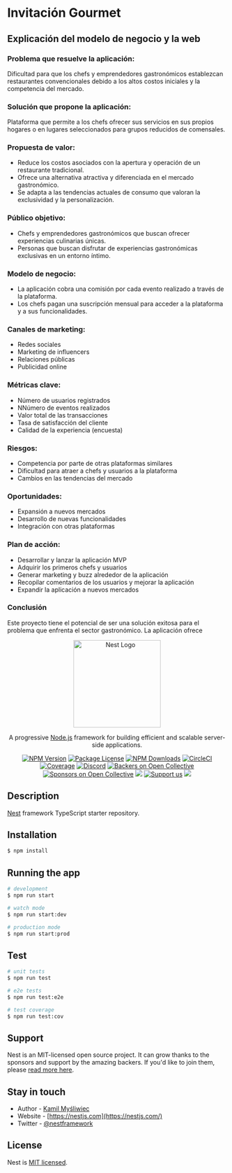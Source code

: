 <p align="center"><h1>Invitación Gourmet</h1></p>
<h2>Explicación del modelo de negocio y la web</h2>
<h3>Problema que resuelve la aplicación:</h3>
<p>
Dificultad para que los chefs y emprendedores gastronómicos establezcan restaurantes convencionales debido a los altos costos iniciales y la competencia del mercado.
</p>
<h3>Solución que propone la aplicación:</h3>
<p>
Plataforma que permite a los chefs ofrecer sus servicios en sus propios hogares o en lugares seleccionados para grupos reducidos de comensales.
</p>
<p>
<h3>Propuesta de valor:</h3>
<ul>
<li>Reduce los costos asociados con la apertura y operación de un restaurante tradicional.</li>
<li>Ofrece una alternativa atractiva y diferenciada en el mercado gastronómico.</li>
<li>Se adapta a las tendencias actuales de consumo que valoran la exclusividad y la personalización.</li>
</ul>
<h3>Público objetivo:</h3>
<ul>
<li>Chefs y emprendedores gastronómicos que buscan ofrecer experiencias culinarias únicas.</li>
<li>Personas que buscan disfrutar de experiencias gastronómicas exclusivas en un entorno íntimo.</li>
</ul>
<h3>Modelo de negocio:</h3>
<ul>
<li>La aplicación cobra una comisión por cada evento realizado a través de la plataforma.</li>
<li>Los chefs pagan una suscripción mensual para acceder a la plataforma y a sus funcionalidades.</li>
</ul>
<h3>Canales de marketing:</h3>
<ul>
<li>Redes sociales</li>
<li>Marketing de influencers</li>
<li>Relaciones públicas</li>
<li>Publicidad online</li>
</ul>
<h3>Métricas clave:</h3>
<ul>
<li>Número de usuarios registrados</li>
<li>NNúmero de eventos realizados</li>
<li>Valor total de las transacciones</li>
<li>Tasa de satisfacción del cliente</li>
<li>Calidad de la experiencia (encuesta)</li>
</ul>

<h3>Riesgos:</h3>
<ul>
<li>Competencia por parte de otras plataformas similares</li>
<li>Dificultad para atraer a chefs y usuarios a la plataforma</li>
<li>Cambios en las tendencias del mercado</li>
</ul>
<h3>Oportunidades:</h3>
<ul>
<li>Expansión a nuevos mercados</li>
<li>Desarrollo de nuevas funcionalidades</li>
<li>Integración con otras plataformas</li>
</ul>
<h3>Plan de acción:</h3>
<ul>
<li>Desarrollar y lanzar la aplicación MVP</li>
<li>Adquirir los primeros chefs y usuarios</li>
<li>Generar marketing y buzz alrededor de la aplicación</li>
<li>Recopilar comentarios de los usuarios y mejorar la aplicación</li>
<li>Expandir la aplicación a nuevos mercados</li>
</ul>
<h3>Conclusión</h3>
<p>Este proyecto tiene el potencial de ser una solución exitosa para el problema que enfrenta el sector gastronómico. La aplicación ofrece</p>
<p align="center">
  <a href="http://nestjs.com/" target="blank"><img src="https://nestjs.com/img/logo-small.svg" width="200" alt="Nest Logo" /></a>
</p>

[circleci-image]: https://img.shields.io/circleci/build/github/nestjs/nest/master?token=abc123def456
[circleci-url]: https://circleci.com/gh/nestjs/nest

  <p align="center">A progressive <a href="http://nodejs.org" target="_blank">Node.js</a> framework for building efficient and scalable server-side applications.</p>
    <p align="center">
<a href="https://www.npmjs.com/~nestjscore" target="_blank"><img src="https://img.shields.io/npm/v/@nestjs/core.svg" alt="NPM Version" /></a>
<a href="https://www.npmjs.com/~nestjscore" target="_blank"><img src="https://img.shields.io/npm/l/@nestjs/core.svg" alt="Package License" /></a>
<a href="https://www.npmjs.com/~nestjscore" target="_blank"><img src="https://img.shields.io/npm/dm/@nestjs/common.svg" alt="NPM Downloads" /></a>
<a href="https://circleci.com/gh/nestjs/nest" target="_blank"><img src="https://img.shields.io/circleci/build/github/nestjs/nest/master" alt="CircleCI" /></a>
<a href="https://coveralls.io/github/nestjs/nest?branch=master" target="_blank"><img src="https://coveralls.io/repos/github/nestjs/nest/badge.svg?branch=master#9" alt="Coverage" /></a>
<a href="https://discord.gg/G7Qnnhy" target="_blank"><img src="https://img.shields.io/badge/discord-online-brightgreen.svg" alt="Discord"/></a>
<a href="https://opencollective.com/nest#backer" target="_blank"><img src="https://opencollective.com/nest/backers/badge.svg" alt="Backers on Open Collective" /></a>
<a href="https://opencollective.com/nest#sponsor" target="_blank"><img src="https://opencollective.com/nest/sponsors/badge.svg" alt="Sponsors on Open Collective" /></a>
  <a href="https://paypal.me/kamilmysliwiec" target="_blank"><img src="https://img.shields.io/badge/Donate-PayPal-ff3f59.svg"/></a>
    <a href="https://opencollective.com/nest#sponsor"  target="_blank"><img src="https://img.shields.io/badge/Support%20us-Open%20Collective-41B883.svg" alt="Support us"></a>
  <a href="https://twitter.com/nestframework" target="_blank"><img src="https://img.shields.io/twitter/follow/nestframework.svg?style=social&label=Follow"></a>
</p>
  <!--[![Backers on Open Collective](https://opencollective.com/nest/backers/badge.svg)](https://opencollective.com/nest#backer)
  [![Sponsors on Open Collective](https://opencollective.com/nest/sponsors/badge.svg)](https://opencollective.com/nest#sponsor)-->

## Description

[Nest](https://github.com/nestjs/nest) framework TypeScript starter repository.

## Installation

```bash
$ npm install
```

## Running the app

```bash
# development
$ npm run start

# watch mode
$ npm run start:dev

# production mode
$ npm run start:prod
```

## Test

```bash
# unit tests
$ npm run test

# e2e tests
$ npm run test:e2e

# test coverage
$ npm run test:cov
```

## Support

Nest is an MIT-licensed open source project. It can grow thanks to the sponsors and support by the amazing backers. If you'd like to join them, please [read more here](https://docs.nestjs.com/support).

## Stay in touch

-   Author - [Kamil Myśliwiec](https://kamilmysliwiec.com)
-   Website - [https://nestjs.com](https://nestjs.com/)
-   Twitter - [@nestframework](https://twitter.com/nestframework)

## License

Nest is [MIT licensed](LICENSE).
